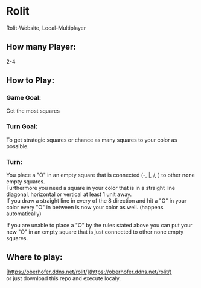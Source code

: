 # Rolit
Rolit-Website, Local-Multiplayer
## How many Player:
2-4
## How to Play:
### Game Goal:
Get the most squares
### Turn Goal:
To get strategic squares or chance as many squares to your color as possible.
### Turn:
You place a "O" in an empty square that is connected (-, |, /, \) to other none empty squares.  
Furthermore you need a square in your color that is in a straight line diagonal, horizontal or vertical at least 1 unit away.  
If you draw a straight line in every of the 8 direction and hit a "O" in your color every "O" in between is now your color as well. (happens automatically)

If you are unable to place a "O" by the rules stated above you can put your new "O" in an empty square that is just connected to other none empty squares.
## Where to play:
[https://oberhofer.ddns.net/rolit/](https://oberhofer.ddns.net/rolit/)  
or just download this repo and execute localy.
